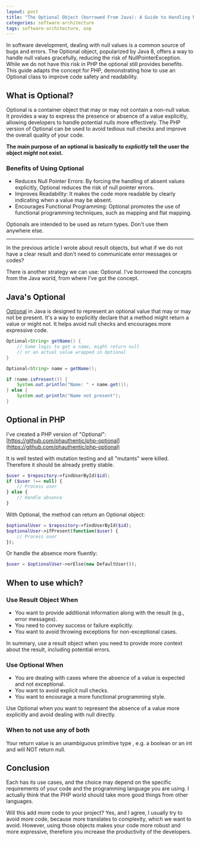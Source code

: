 ```yaml
---
layout: post
title: "The Optional Object (borrowed From Java): A Guide to Handling Null Values Gracefully"
categories: software-architecture
tags: software-architecture, oop
---
```


In software development, dealing with null values is a common source of bugs and errors. The Optional object, popularized by Java 8, offers a way to handle null values gracefully, reducing the risk of NullPointerException. While we do not have this risk in PHP the optional still provides benefits. This guide adapts the concept for PHP, demonstrating how to use an Optional class to improve code safety and readability.

## What is Optional?

Optional is a container object that may or may not contain a non-null value. It provides a way to express the presence or absence of a value explicitly, allowing developers to handle potential nulls more effectively. The PHP version of Optional can be used to avoid tedious null checks and improve the overall quality of your code.

**The main purpose of an optional is basically to *explicitly* tell the user the object *might* not exist.**

### Benefits of Using Optional

* Reduces Null Pointer Errors: By forcing the handling of absent values explicitly, Optional reduces the risk of null pointer errors.
* Improves Readability: It makes the code more readable by clearly indicating when a value may be absent.
* Encourages Functional Programming: Optional promotes the use of functional programming techniques, such as mapping and flat mapping.

Optionals are intended to be used as return types. Don't use them anywhere else.

----

In the previous article I wrote about result objects, but what if we do not have a clear result and don't need to communicate error messages or codes?

There is another strategy we can use: Optional. I've borrowed the concepts from the Java world, from where I've got the concept.

## Java's Optional

[Optional](https://docs.oracle.com/javase/8/docs/api/java/util/Optional.html) in Java is designed to represent an optional value that may or may not be present. It's a way to explicitly declare that a method might return a value or might not. It helps avoid null checks and encourages more expressive code.

```java
Optional<String> getName() {
    // Some logic to get a name, might return null
    // or an actual value wrapped in Optional
}

Optional<String> name = getName();

if (name.isPresent()) {
    System.out.println("Name: " + name.get());
} else {
    System.out.println("Name not present");
}
```

## Optional in PHP

I've created a PHP version of "Optional": [https://github.com/phauthentic/php-optional](https://github.com/phauthentic/php-optional)

It is well tested with mutation testing and all "mutants" were killed. Therefore it should be already pretty stable.

```php
$user = $repository->findUserById($id);
if ($user !== null) {
    // Process user
} else {
    // Handle absence
}
```

With Optional, the method can return an Optional object:

```php
$optionalUser = $repository->findUserById($id);
$optionalUser->ifPresent(function($user) {
    // Process user
});
```

Or handle the absence more fluently:

```php
$user = $optionalUser->orElse(new DefaultUser());
```

## When to use which?

### Use Result Object When

* You want to provide additional information along with the result (e.g., error messages).
* You need to convey success or failure explicitly.
* You want to avoid throwing exceptions for non-exceptional cases.

In summary, use a result object when you need to provide more context about the result, including potential errors.

### Use Optional When

* You are dealing with cases where the absence of a value is expected and not exceptional.
* You want to avoid explicit null checks.
* You want to encourage a more functional programming style.

Use Optional when you want to represent the absence of a value more explicitly and avoid dealing with null directly.

### When to not use any of both

Your return value is an unambiguous primitive type , e.g. a boolean or an int and will NOT return null.

## Conclusion

Each has its use cases, and the choice may depend on the specific requirements of your code and the programming language you are using. I actually think that the PHP world should take more good things from other languages.

Will this add more code to your project? Yes, and I agree, I usually try to avoid more code, because more translates to complexity, which we want to avoid. However, using those objects makes your code more robust and more expressive, therefore you increase the productivity of the developers.
